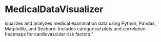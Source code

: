 # MedicalDataVisualizer
isualizes and analyzes medical examination data using Python, Pandas, Matplotlib, and Seaborn. Includes categorical plots and correlation heatmaps for cardiovascular risk factors.”
